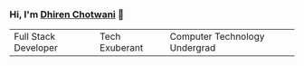 ### Hi, I'm [Dhiren Chotwani](http://www.knowdhirenchotwani.gq/)  👋


<table>
    <tr>
        <td>Full Stack Developer</td>
      <td>Tech Exuberant</td>
      <td>Computer Technology Undergrad</td>
    </tr>
</table>

											
<!--
**dhirenchotwani/dhirenchotwani** is a ✨ _special_ ✨ repository because its `README.md` (this file) appears on your GitHub profile.

Here are some ideas to get you started:

- 🔭 I’m currently working on ...
- 🌱 I’m currently learning ...
- 👯 I’m looking to collaborate on ...
- 🤔 I’m looking for help with ...
- 💬 Ask me about ...
- 📫 How to reach me: ...
- 😄 Pronouns: ...
- ⚡ Fun fact: ...
-->
